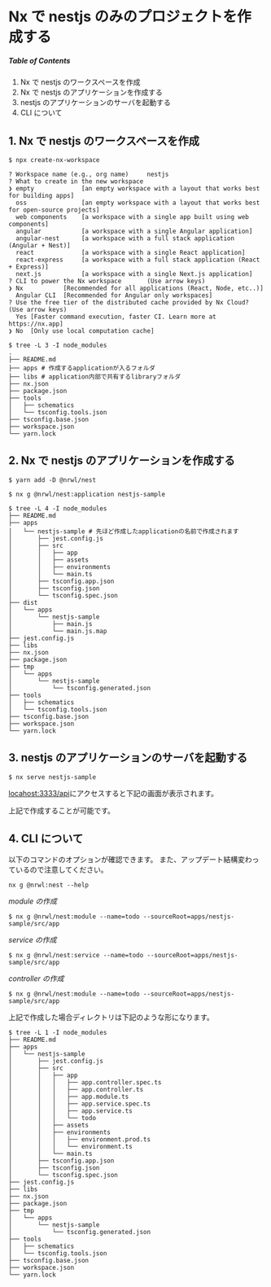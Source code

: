 # Nx で nestjs のみのプロジェクトを作成する

##### Table of Contents

1. Nx で nestjs のワークスペースを作成
2. Nx で nestjs のアプリケーションを作成する
3. nestjs のアプリケーションのサーバを起動する
4. CLI について

## 1. Nx で nestjs のワークスペースを作成

```
$ npx create-nx-workspace
```

```
? Workspace name (e.g., org name)     nestjs
? What to create in the new workspace
❯ empty             [an empty workspace with a layout that works best for building apps]
  oss               [an empty workspace with a layout that works best for open-source projects]
  web components    [a workspace with a single app built using web components]
  angular           [a workspace with a single Angular application]
  angular-nest      [a workspace with a full stack application (Angular + Nest)]
  react             [a workspace with a single React application]
  react-express     [a workspace with a full stack application (React + Express)]
  next.js           [a workspace with a single Next.js application]
? CLI to power the Nx workspace       (Use arrow keys)
❯ Nx           [Recommended for all applications (React, Node, etc..)]
  Angular CLI  [Recommended for Angular only workspaces]
? Use the free tier of the distributed cache provided by Nx Cloud? (Use arrow keys)
  Yes [Faster command execution, faster CI. Learn more at https://nx.app]
❯ No  [Only use local computation cache]
```

```
$ tree -L 3 -I node_modules
.
├── README.md
├── apps # 作成するapplicationが入るフォルダ
├── libs # application内部で共有するlibraryフォルダ
├── nx.json
├── package.json
├── tools
│   ├── schematics
│   └── tsconfig.tools.json
├── tsconfig.base.json
├── workspace.json
└── yarn.lock
```

## 2. Nx で nestjs のアプリケーションを作成する

```terminal
$ yarn add -D @nrwl/nest
```

```terminal
$ nx g @nrwl/nest:application nestjs-sample
```

```terminal
$ tree -L 4 -I node_modules
├── README.md
├── apps
│   └── nestjs-sample # 先ほど作成したapplicationの名前で作成されます
│       ├── jest.config.js
│       ├── src
│       │   ├── app
│       │   ├── assets
│       │   ├── environments
│       │   └── main.ts
│       ├── tsconfig.app.json
│       ├── tsconfig.json
│       └── tsconfig.spec.json
├── dist
│   └── apps
│       └── nestjs-sample
│           ├── main.js
│           └── main.js.map
├── jest.config.js
├── libs
├── nx.json
├── package.json
├── tmp
│   └── apps
│       └── nestjs-sample
│           └── tsconfig.generated.json
├── tools
│   ├── schematics
│   └── tsconfig.tools.json
├── tsconfig.base.json
├── workspace.json
└── yarn.lock

```

## 3. nestjs のアプリケーションのサーバを起動する

```terminal
$ nx serve nestjs-sample
```

[locahost:3333/api](http://localhost:3333/api)にアクセスすると下記の画面が表示されます。

上記で作成することが可能です。

## 4. CLI について

以下のコマンドのオプションが確認できます。
また、アップデート結構変わっているので注意してください。

```
nx g @nrwl:nest --help
```

_module の作成_

```
$ nx g @nrwl/nest:module --name=todo --sourceRoot=apps/nestjs-sample/src/app
```

_service の作成_

```
$ nx g @nrwl/nest:service --name=todo --sourceRoot=apps/nestjs-sample/src/app
```

_controller の作成_

```
$ nx g @nrwl/nest:module --name=todo --sourceRoot=apps/nestjs-sample/src/app
```

上記で作成した場合ディレクトリは下記のような形になります。

```terminal
$ tree -L 1 -I node_modules
├── README.md
├── apps
│   └── nestjs-sample
│       ├── jest.config.js
│       ├── src
│       │   ├── app
│       │   │   ├── app.controller.spec.ts
│       │   │   ├── app.controller.ts
│       │   │   ├── app.module.ts
│       │   │   ├── app.service.spec.ts
│       │   │   ├── app.service.ts
│       │   │   └── todo
│       │   ├── assets
│       │   ├── environments
│       │   │   ├── environment.prod.ts
│       │   │   └── environment.ts
│       │   └── main.ts
│       ├── tsconfig.app.json
│       ├── tsconfig.json
│       └── tsconfig.spec.json
├── jest.config.js
├── libs
├── nx.json
├── package.json
├── tmp
│   └── apps
│       └── nestjs-sample
│           └── tsconfig.generated.json
├── tools
│   ├── schematics
│   └── tsconfig.tools.json
├── tsconfig.base.json
├── workspace.json
└── yarn.lock
```
